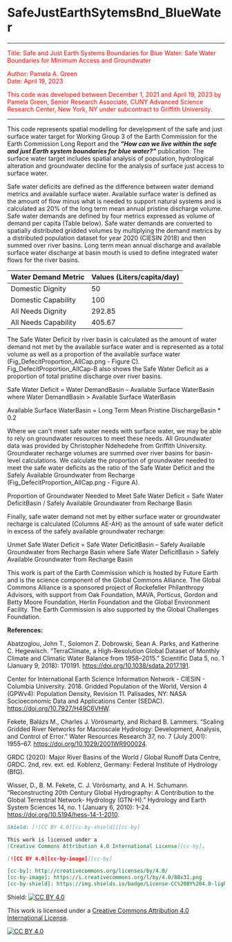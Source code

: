 # SafeJustEarthSytemsBnd_BlueWater

***
<font color=red>Title: Safe and Just Earth Systems Boundaries for Blue Water: Safe Water Boundaries for Minimum Access and Groundwater
 
Author: Pamela A. Green  
Date: April 19, 2023  

This code was developed between December 1, 2021 and April 19, 2023 by Pamela Green, Senior Research Associate, CUNY Advanced Science Research Center, New York, NY under subcontract to Griffith University.  </font>
***

This code represents spatial modelling for development of the safe and just surface water target for Working Group 3 of the Earth Commission for the Earth Commission Long Report and the <i><b>"How can we live within the safe and just Earth system boundaries for blue water?"</b></i> publication. The surface water target includes spatial analysis of population, hydrological alteration and groundwater decline for the analysis of surface just access to surface water.

Safe water deficits are defined as the difference between water demand metrics and available surface water. Available surface water is defined as the amount of flow minus what is needed to support natural systems and is calculated as 20% of the long term mean annual pristine discharge volume. Safe water demands are defined by four metrics expressed as volume of demand per capita (Table below). Safe water demands are converted to spatially distributed gridded volumes by multiplying the demand metrics by a distributed population dataset for year 2020 (CIESIN 2018) and then summed over river basins. Long term mean annual discharge and available surface water discharge at basin mouth is used to define integrated water flows for the river basins.

| Water Demand Metric | Values (Liters/capita/day)
| --- | --- |
| Domestic Dignity | 50
| Domestic Capability | 100
| All Needs Dignity | 292.85
| All Needs Capability | 405.67

The Safe Water Deficit by river basin is calculated as the amount of water demand not met by the available surface water and is represented as a total volume as well as a proportion of the available surface water (Fig_DefecitProportion_AllCap.png - Figure C). Fig_DefecitProportion_AllCap-B also shows the Safe Water Deficit as a proportion of total pristine discharge over river basins.

Safe Water Deficit = Water DemandBasin – Available Surface WaterBasin
where Water DemandBasin > Available Surface WaterBasin

Available Surface WaterBasin = Long Term Mean Pristine DischargeBasin * 0.2


Where we can't meet safe water needs with surface water, we may be able to rely on groundwater resources to meet these needs. All Groundwater data was provided by Christopher Ndehedehe from Griffith University. Groundwater recharge volumes are summed over river basins for basin-level calculations. We calculate the proportion of groundwater needed to meet the safe water deficits as the ratio of the Safe Water Deficit and the Safely Available Groundwater from Recharge (Fig_DefecitProportion_AllCap.png - Figure A).

Proportion of Groundwater Needed to Meet Safe Water Deficit = 
Safe Water DeficitBasin / Safely Available Groundwater from Recharge Basin

Finally, safe water demand not met by either surface water or groundwater recharge is calculated (Columns AE-AH) as the amount of safe water deficit in excess of the safely available groundwater recharge:

Unmet Safe Water Deficit = Safe Water DeficitBasin – Safely Available Groundwater from Recharge Basin 
where Safe Water DeficitBasin > Safely Available Groundwater from Recharge Basin

This work is part of the Earth Commission which is hosted by Future Earth and is the science component of the Global Commons Alliance. The Global Commons Alliance is a sponsored project of Rockefeller Philanthropy Advisors, with support from Oak Foundation, MAVA, Porticus, Gordon and Betty Moore Foundation, Herlin Foundation and the Global Environment Facility. The Earth Commission is also supported by the Global Challenges Foundation.

<b>References:</b>

Abatzoglou, John T., Solomon Z. Dobrowski, Sean A. Parks, and Katherine C. Hegewisch. “TerraClimate, a High-Resolution Global Dataset of Monthly Climate and Climatic Water Balance from 1958–2015.” Scientific Data 5, no. 1 (January 9, 2018): 170191. https://doi.org/10.1038/sdata.2017.191.

Center for International Earth Science Information Network - CIESIN - Columbia University. 2018. Gridded Population of the World, Version 4 (GPWv4): Population Density, Revision 11. Palisades, NY: NASA Socioeconomic Data and Applications Center (SEDAC). https://doi.org/10.7927/H49C6VHW.

Fekete, Balázs M., Charles J. Vörösmarty, and Richard B. Lammers. “Scaling Gridded River Networks for Macroscale Hydrology: Development, Analysis, and Control of Error.” Water Resources Research 37, no. 7 (July 2001): 1955–67. https://doi.org/10.1029/2001WR900024.

GRDC (2020): Major River Basins of the World / Global Runoff Data Centre, GRDC. 2nd, rev. ext. ed. Koblenz, Germany: Federal Institute of Hydrology (BfG).

Wisser, D., B. M. Fekete, C. J. Vörösmarty, and A. H. Schumann. “Reconstructing 20th Century Global Hydrography: A Contribution to the Global Terrestrial Network- Hydrology (GTN-H).” Hydrology and Earth System Sciences 14, no. 1 (January 6, 2010): 1–24. https://doi.org/10.5194/hess-14-1-2010.


```markdown
Shield: [![CC BY 4.0][cc-by-shield]][cc-by]

This work is licensed under a
[Creative Commons Attribution 4.0 International License][cc-by].

[![CC BY 4.0][cc-by-image]][cc-by]

[cc-by]: http://creativecommons.org/licenses/by/4.0/
[cc-by-image]: https://i.creativecommons.org/l/by/4.0/88x31.png
[cc-by-shield]: https://img.shields.io/badge/License-CC%20BY%204.0-lightgrey.svg
```

Shield: [![CC BY 4.0][cc-by-shield]][cc-by]

This work is licensed under a
[Creative Commons Attribution 4.0 International License][cc-by].

[![CC BY 4.0][cc-by-image]][cc-by]

[cc-by]: http://creativecommons.org/licenses/by/4.0/
[cc-by-image]: https://i.creativecommons.org/l/by/4.0/88x31.png
[cc-by-shield]: https://img.shields.io/badge/License-CC%20BY%204.0-lightgrey.svg
